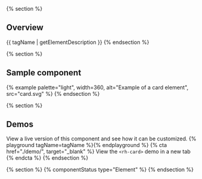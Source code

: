 {% section %}
## Overview
  {{ tagName | getElementDescription }}
{% endsection %}

{% section %}
## Sample component
  {% example palette="light",
             width=360,
             alt="Example of a card element",
             src="card.svg" %}
{% endsection %}

{% section %}
  ## Demos
  View a live version of this component and see how it can be customized.
  {% playground tagName=tagName %}{% endplayground %}
  {% cta href="./demo/", target="_blank" %}
    View the `<rh-card>` demo in a new tab
  {% endcta %}
{% endsection %}

{% section %}
  {% componentStatus type="Element" %}
{% endsection %}
